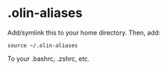 # .olin-aliases

Add/symlink this to your home directory. Then, add:

```
source ~/.olin-aliases
```

To your .bashrc, .zshrc, etc.
